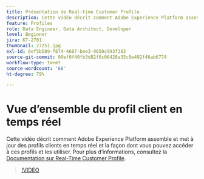 ```yaml
---
title: Présentation de Real-time Customer Profile
description: Cette vidéo décrit comment Adobe Experience Platform assemble et met à jour des profils clients en temps réel et la façon dont vous pouvez accéder à ces profils et les utiliser.
feature: Profiles
role: Data Engineer, Data Architect, Developer
level: Beginner
jira: KT-2701
thumbnail: 27251.jpg
exl-id: 6ef5b589-f874-4687-bee3-9650c993f383
source-git-commit: 00ef0f40fb3d82f0c06428a35c0e402f46ab6774
workflow-type: tm+mt
source-wordcount: '68'
ht-degree: 79%

---
```


# Vue d’ensemble du profil client en temps réel

Cette vidéo décrit comment Adobe Experience Platform assemble et met à jour des profils clients en temps réel et la façon dont vous pouvez accéder à ces profils et les utiliser. Pour plus d’informations, consultez la [Documentation sur Real-Time Customer Profile](https://experienceleague.adobe.com/docs/experience-platform/profile/home.html?lang=fr).

>[!VIDEO](https://video.tv.adobe.com/v/27251?learn=on)
